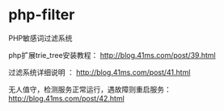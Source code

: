 # php-filter
PHP敏感词过滤系统

php扩展trie_tree安装教程：
http://blog.41ms.com/post/39.html

过滤系统详细说明 ：
http://blog.41ms.com/post/41.html

无人值守，检测服务正常运行，遇故障则重启服务：
http://blog.41ms.com/post/42.html